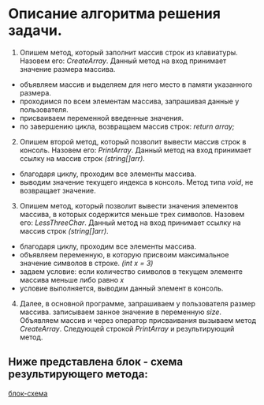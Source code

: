 # Описание алгоритма решения задачи.

1. Опишем метод, который заполнит массив строк из клавиатуры. Назовем его: *CreateArray*.
Данный метод на вход принимает значение размера массива. 
* объявляем массив и выделяем для него место в памяти указанного размера.
* проходимся по всем элементам массива, запрашивая данные у пользователя.
* присваиваем переменной введенные значения.
* по завершению цикла, возвращаем массив строк:
*return array;* 

2. Опишем второй метод, который позволит вывести массив строк в консоль. Назовем его: *PrintArray*.
Данный метод на вход принимает ссылку на массив строк *(string[]arr)*.
* благодаря циклу, проходим все элементы массива.
* выводим значение текущего индекса в консоль.
Метод типа *void*, не возвращает значение.

3. Опишем метод, который позволит вывести значения элементов массива, в которых содержится меньше трех символов. Назовем его: *LessThreeChar*. 
Данный метод на вход принимает ссылку на массив строк *(string[]arr)*.
* благодаря циклу, проходим все элементы массива. 
* объявляем переменную, в которую присвоим максимальное значение символов в строке. *(int x = 3)*
* задаем условие: 
если количество символов в текущем элементе массива меньше либо равно *x*
* условие выполняется, выводим данный элемент в консоль.

4. Далее, в основной программе, запрашиваем у пользователя размер массива. 
записываем занное значение в переменную *size*.
Объявляем массив и через оператор присваивания вызываем метод *CreateArray*.
Следующей строкой *PrintArray* и результирующий метод.

## Ниже представлена блок - схема результирующего метода:
[блок-схема](aa.png)
